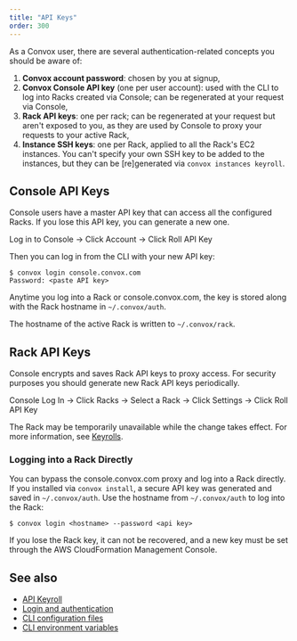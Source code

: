 ```yaml
---
title: "API Keys"
order: 300
---
```



As a Convox user, there are several authentication-related concepts you should be aware of:

1. **Convox account password**: chosen by you at signup,
2. **Convox Console API key** (one per user account): used with the CLI to log into Racks created via Console; can be regenerated at your request via Console,
3. **Rack API keys**: one per rack; can be regenerated at your request but aren't exposed to you, as they are used by Console to proxy your requests to your active Rack,
4. **Instance SSH keys**: one per Rack, applied to all the Rack's EC2 instances. You can't specify your own SSH key to be added to the instances, but they can be [re]generated via `convox instances keyroll`.


## Console API Keys

Console users have a master API key that can access all the configured Racks. If you lose this API key, you can generate a new one.

Log in to Console → Click Account → Click Roll API Key

Then you can log in from the CLI with your new API key:

```
$ convox login console.convox.com
Password: <paste API key>
```

Anytime you log into a Rack or console.convox.com, the key is stored along with the Rack hostname in `~/.convox/auth`.

The hostname of the active Rack is written to `~/.convox/rack`.

## Rack API Keys

Console encrypts and saves Rack API keys to proxy access. For security purposes you should generate new Rack API keys periodically.

Console Log In → Click Racks → Select a Rack → Click Settings → Click Roll API Key

The Rack may be temporarily unavailable while the change takes effect. For more information, see [Keyrolls](/docs/api-keyroll).


### Logging into a Rack Directly

You can bypass the console.convox.com proxy and log into a Rack directly. If you installed via `convox install`, a secure API key was generated and saved in `~/.convox/auth`. Use the hostname from `~/.convox/auth` to log into the Rack:

```
$ convox login <hostname> --password <api key>
```

If you lose the Rack key, it can not be recovered, and a new key must be set through the AWS CloudFormation Management Console.

## See also

- [API Keyroll](/docs/api-keyroll)
- [Login and authentication](/docs/login-and-authentication/)
- [CLI configuration files](/docs/cli-config-files/)
- [CLI environment variables](/docs/cli-environment-variables/)
